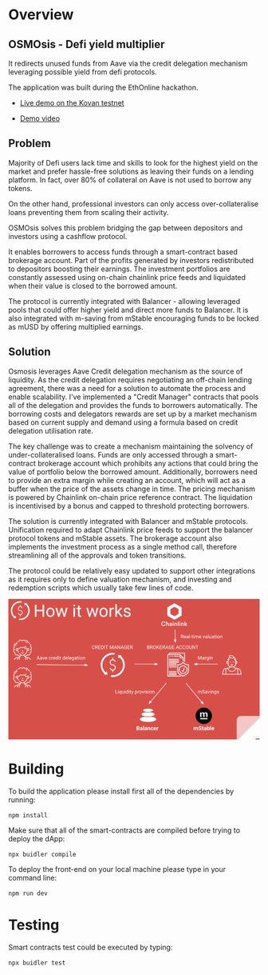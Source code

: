 # Overview

## OSMOsis - Defi yield multiplier
It redirects unused funds from Aave via the credit delegation mechanism
leveraging possible yield from defi protocols.

The application was built during the EthOnline hackathon.

- <a href="https://osmo.vercel.app/" target="_blank">Live demo on the Kovan testnet</a>

- <a href="https://www.youtube.com/watch?v=SSQfklns0zc" target="_blank">Demo video</a>

## Problem

Majority of Defi users lack time and skills to look for the highest yield on the market and prefer hassle-free solutions as leaving their funds on a lending platform. In fact, over 80% of collateral on Aave is not used to borrow any tokens.

On the other hand, professional investors can only access over-collateralise loans preventing them from scaling their activity.

OSMOsis solves this problem bridging the gap between depositors and investors using a cashflow protocol.

It enables borrowers to access funds through a smart-contract based brokerage account. Part of the profits generated by investors redistributed to depositors boosting their earnings. The investment portfolios are constantly assessed using on-chain chainlink price feeds and liquidated when their value is closed to the borrowed amount.

The protocol is currently integrated with Balancer - allowing leveraged pools that could offer higher yield and direct more funds to Balancer. It is also integrated with m-saving from mStable encouraging funds to be locked as mUSD by offering multiplied earnings.

## Solution

Osmosis leverages Aave Credit delegation mechanism as the source of liquidity. As the credit delegation requires negotiating an off-chain lending agreement, there was a need for a solution to automate the process and enable scalability. I've implemented a "Credit Manager" contracts that pools all of the delegation and provides the funds to borrowers automatically. The borrowing costs and delegators rewards are set up by a market mechanism based on current supply and demand using a formula based on credit delegation utilisation rate.

The key challenge was to create a mechanism maintaining the solvency of under-collateralised loans. Funds are only accessed through a smart-contract brokerage account which prohibits any actions that could bring the value of portfolio below the borrowed amount. Additionally, borrowers need to provide an extra margin while creating an account, which will act as a buffer when the price of the assets change in time. The pricing mechanism is powered by Chainlink on-chain price reference contract. The liquidation is incentivised by a bonus and capped to threshold protecting borrowers.

The solution is currently integrated with Balancer and mStable protocols. Unification required to adapt Chainlink price feeds to support the balancer protocol tokens and mStable assets. The brokerage account also implements the investment process as a single method call, therefore streamlining all of the approvals and token transitions.

The protocol could be relatively easy updated to support other integrations as it requires only to define valuation mechanism, and investing and redemption scripts which usually take few lines of code.

![Alt text](/static/how-it-works.png?raw=true "How it works")

# Building

To build the application please install first all of the dependencies by running:

    npm install

Make sure that all of the smart-contracts are compiled before trying to deploy the dApp:

    npx buidler compile

To deploy the front-end on your local machine please type in your command line:

    npm run dev

# Testing

Smart contracts test could be executed by typing:

    npx buidler test

